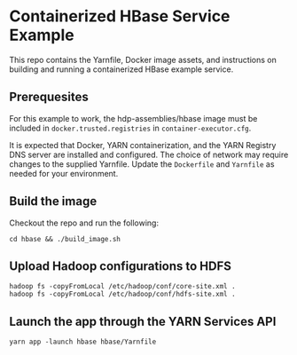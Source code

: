 # Containerized HBase Service Example
This repo contains the Yarnfile, Docker image assets, and instructions on building and running a containerized HBase example service.

## Prerequesites
For this example to work, the hdp-assemblies/hbase image must be included in `docker.trusted.registries` in `container-executor.cfg`.

It is expected that Docker, YARN containerization, and the YARN Registry DNS server are installed and configured. The choice of network may require changes to the supplied Yarnfile. Update the `Dockerfile` and `Yarnfile` as needed for your environment.

## Build the image
Checkout the repo and run the following:
```
cd hbase && ./build_image.sh
```

## Upload Hadoop configurations to HDFS
```
hadoop fs -copyFromLocal /etc/hadoop/conf/core-site.xml .
hadoop fs -copyFromLocal /etc/hadoop/conf/hdfs-site.xml .
```

## Launch the app through the YARN Services API
```
yarn app -launch hbase hbase/Yarnfile
```
